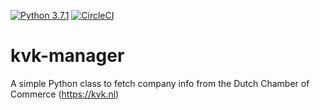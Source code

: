[![Python 3.7.1](https://img.shields.io/badge/python-3.7.1-blue.svg)](https://www.python.org/downloads/release/python-360/)
[![CircleCI](https://circleci.com/gh/im3der/kvk-manager/tree/master.svg?style=svg&circle-token=b17b38353f5eb54b7cf9b3c5246129dc570fe122)](https://circleci.com/gh/im3der/kvk-manager/tree/master)

# kvk-manager

A simple Python class to fetch company info from the Dutch Chamber of Commerce  (https://kvk.nl)
